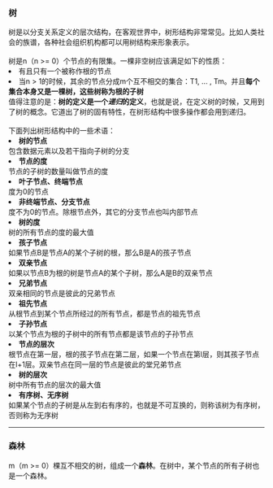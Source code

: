 <h3>树</h3>
树是以分支关系定义的层次结构，在客观世界中，树形结构非常常见。比如人类社会的族谱，各种社会组织机构都可以用树结构来形象表示。</br>
</br>
树是n（n &gt;= 0）个节点的有限集。一棵非空树应该满足如下的性质：</br>
<li>有且只有一个被称作根的节点</li>
<li>当n &gt; 1的时候，其余的节点分成m个互不相交的集合：T1, ... , Tm。并且<strong>每个集合本身又是一棵树，这些树称为根的子树</strong></li>
值得注意的是：<strong>树的定义是一个<em>递归</em>的定义</strong>，也就是说，在定义树的时候，又用到了树的概念。它道出了树的固有特性，在树形结构中很多操作都会用到递归。</br>
</br>
下面列出树形结构中的一些术语：</br>
<li><strong>树的节点</strong></br>包含数据元素以及若干指向子树的分支</li>
<li><strong>节点的度</strong></br>节点的子树的数量叫做节点的度</li>
<li><strong>叶子节点、终端节点</strong></br>度为0的节点</li>
<li><strong>非终端节点、分支节点</strong></br>度不为0的节点。除根节点外，其它的分支节点也叫内部节点</li>
<li><strong>树的度</strong></br>树的所有节点的度的最大值</li>
<li><strong>孩子节点</strong></br>如果节点B是节点A的某个子树的根，那么B是A的孩子节点</li>
<li><strong>双亲节点</strong></br>如果以节点B为根的树是节点A的某个子树，那么A是B的双亲节点</li>
<li><strong>兄弟节点</strong></br>双亲相同的节点是彼此的兄弟节点</li>
<li><strong>祖先节点</strong></br>从根节点到某个节点所经过的所有节点，都是节点的祖先节点</li>
<li><strong>子孙节点</strong></br>以某个节点为根的子树中的所有节点都是该节点的子孙节点</li>
<li><strong>节点的层次</strong></br>根节点在第一层，根的孩子节点在第二层，如果一个节点在第l层，则其孩子节点在l+1层。双亲节点在同一层的节点是彼此的堂兄弟节点</li>
<li><strong>树的层次</strong></br>树中所有节点的层次的最大值</li>
<li><strong>有序树、无序树</strong></br>如果某个节点的子树是从左到右有序的，也就是不可互换的，则称该树为有序树，否则称为无序树</li>

---

<h3>森林</h3>
m（m &gt;= 0）棵互不相交的树，组成一个<strong>森林</strong>。在树中，某个节点的所有子树也是一个森林。</br>